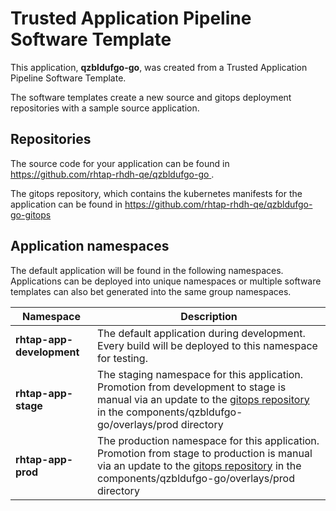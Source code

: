 # Trusted Application Pipeline Software Template

This application, **qzbldufgo-go**, was created from a Trusted Application Pipeline Software Template.

The software templates create a new source and gitops deployment repositories with a sample source application. 

## Repositories

The source code for your application can be found in [https://github.com/rhtap-rhdh-qe/qzbldufgo-go ](https://github.com/rhtap-rhdh-qe/qzbldufgo-go ).
 
The gitops repository, which contains the kubernetes manifests for the application can be found in 
[https://github.com/rhtap-rhdh-qe/qzbldufgo-go-gitops ](https://github.com/rhtap-rhdh-qe/qzbldufgo-go-gitops ) 

## Application namespaces 

The default application will be found in the following namespaces. Applications can be deployed into unique namespaces or multiple software templates can also bet generated into the same group namespaces.  

|  Namespace   |  Description   |  
| -------- | -------- |   
| **rhtap-app-development** | The default application during development. Every build will be deployed to this namespace for testing. | 
| **rhtap-app-stage** | The staging namespace for this application. Promotion from development to stage is manual via an update to the [gitops repository](https://github.com/rhtap-rhdh-qe/qzbldufgo-go-gitops ) in the components/qzbldufgo-go/overlays/prod directory |  
| **rhtap-app-prod** | The production namespace for this application. Promotion from stage to production is manual via an update to the [gitops repository](https://github.com/rhtap-rhdh-qe/qzbldufgo-go-gitops ) in the components/qzbldufgo-go/overlays/prod directory | 